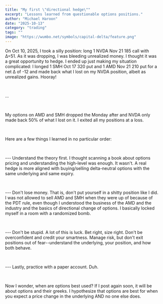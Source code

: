 ```yaml
---
title: "My first \"directional hedge\""
excerpt: "Lessons learned from questionable options positions."
author: "Michael Haroon"
date: "2025-10-13"
category: "trading"
tags: ""
image: "https://wumbo.net/symbols/capital-delta/feature.png"
---
```


On Oct 10, 2025, I took a silly position: long 1 NVDA Nov 21 185 call with Δ=51. As it was dropping, I was bleeding unrealized money. I thought it was a great opportunity to hedge. I ended up just making my situation complicated: I longed 1 SMH Oct 17 320 put and 1 AMD Nov 21 210 put for a net Δ of -12 and made back what I lost on my NVDA position, albeit as unrealized gains. Hooray!

&nbsp;

...

&nbsp;

My options on AMD and SMH dropped the Monday after and NVDA only made back 50% of what I lost on it. I exited all my positions at a loss.

&nbsp;

Here are a few things I learned in no particular order:

&nbsp;

--- Understand the theory first. I thought scanning a book about options pricing and understanding the high-level was enough. It wasn't.
A real hedge is more aligned with buying/selling delta-neutral options with the same underlying and same expiry.

&nbsp;

--- Don't lose money. That is, don't put yourself in a shitty position like I did. I was not allowed to sell AMD and SMH when they were up of because of the PDT rule, even though I understood the business of the AMD and the industry and the basics of directional change of options. I basically locked myself in a room with a randomized bomb.

&nbsp;

--- Don't be stupid. A lot of this is luck. Bet right, size right. Don't be overconfident and credit your smartness. Manage risk, but don't exit positions out of fear--understand the underlying, your position, and how both behave.

&nbsp;

--- Lastly, practice with a paper account. Duh.

&nbsp;



Now I wonder, when are options best used? If I post again soon, it will be about options and their greeks. I hypothesize that options are best for when you expect a price change in the underlying AND no one else does.